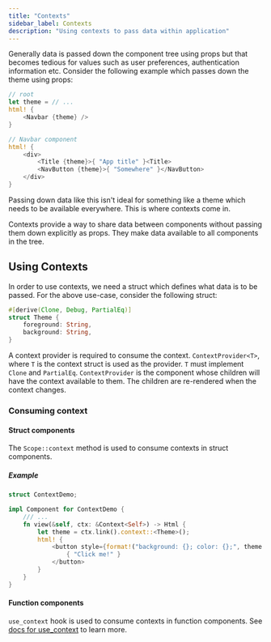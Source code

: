 ```yaml
---
title: "Contexts"
sidebar_label: Contexts
description: "Using contexts to pass data within application"
---
```


Generally data is passed down the component tree using props but that becomes tedious for values such as 
user preferences, authentication information etc. Consider the following example which passes down the 
theme using props:
```rust
// root
let theme = // ...
html! {
    <Navbar {theme} />
}

// Navbar component
html! {
    <div>
        <Title {theme}>{ "App title" }<Title>
        <NavButton {theme}>{ "Somewhere" }</NavButton>
    </div>
}
```

Passing down data like this isn't ideal for something like a theme which needs to be available everywhere. 
This is where contexts come in.

Contexts provide a way to share data between components without passing them down explicitly as props.
They make data available to all components in the tree.

## Using Contexts

In order to use contexts, we need a struct which defines what data is to be passed.
For the above use-case, consider the following struct:
```rust
#[derive(Clone, Debug, PartialEq)]
struct Theme {
    foreground: String,
    background: String,
}
```

A context provider is required to consume the context. `ContextProvider<T>`, where `T` is the context struct is used as the provider.
`T` must implement `Clone` and `PartialEq`. `ContextProvider` is the component whose children will have the context available to them.
The children are re-rendered when the context changes.

### Consuming context

#### Struct components

The `Scope::context` method is used to consume contexts in struct components.

##### Example

```rust
struct ContextDemo;

impl Component for ContextDemo {
    /// ...
    fn view(&self, ctx: &Context<Self>) -> Html {
        let theme = ctx.link().context::<Theme>();
        html! {
            <button style={format!("background: {}; color: {};", theme.background, theme.foreground)}>
                { "Click me!" }
            </button>
        }
    }
}
```

#### Function components

`use_context` hook is used to consume contexts in function components. 
See [docs for use_context](function-components/pre-defined-hooks.md#use_context) to learn more.
